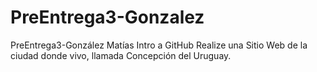 # PreEntrega3-Gonzalez

PreEntrega3-González Matías
Intro a GitHub
Realize una Sitio Web de la ciudad donde vivo, llamada Concepción del Uruguay.
